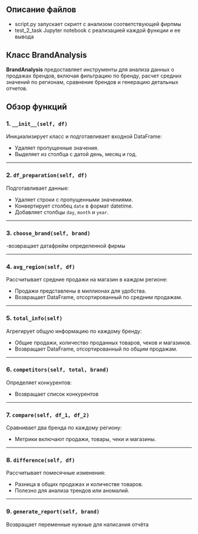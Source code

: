 ## Описание файлов
- script.py запускает скрипт с анализом соответствующей фирпмы
- test_2_task Jupyter notebook с реализацией каждой функции и ее вывода
## Класс BrandAnalysis

**BrandAnalysis** предоставляет инструменты для анализа данных о продажах брендов, включая фильтрацию по бренду, расчет средних значений по регионам, сравнение брендов и генерацию детальных отчетов.

## Обзор функций

### 1. `__init__(self, df)`
Инициализирует класс и подготавливает входной DataFrame:
- Удаляет пропущенные значения.
- Выделяет из столбца с датой день, месяц и год.

---

### 2. `df_preparation(self, df)`
Подготавливает данные:
- Удаляет строки с пропущенными значениями.
- Конвертирует столбец `date` в формат datetime.
- Добавляет столбцы `day`, `month` и `year`.

---

### 3. `choose_brand(self, brand)`
-возвращает датафрейм определенной фирмы

---

### 4. `avg_region(self, df)`
Рассчитывает средние продажи на магазин в каждом регионе:
- Продажи представлены в миллионах для удобства.
- Возвращает DataFrame, отсортированный по средним продажам.

---

### 5. `total_info(self)`
Агрегирует общую информацию по каждому бренду:
- Общие продажи, количество проданных товаров, чеков и магазинов.
- Возвращает DataFrame, отсортированный по общим продажам.

---

### 6. `competitors(self, total, brand)`
Определяет конкурентов:
- Возвращает список конкурентов

---

### 7. `compare(self, df_1, df_2)`
Сравнивает два бренда по каждому региону:
- Метрики включают продажи, товары, чеки и магазины.

---

### 8. `difference(self, df)`
Рассчитывает помесячные изменения:
- Разница в общих продажах и количестве товаров.
- Полезно для анализа трендов или аномалий.

---

### 9. `generate_report(self, brand)`
Возвращает переменные нужные для написания отчёта

